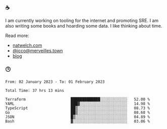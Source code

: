 ### ☕

I am currently working on tooling for the internet and promoting SRE. I am also writing some books and hoarding some data. I like thinking about time. 

Read more:

 - [natwelch.com](https://natwelch.com)
 - [@icco@merveilles.town](https://merveilles.town/@icco)
 - [blog](https://writing.natwelch.com)

### 🕒

<!--START_SECTION:waka-->

```text
From: 02 January 2023 - To: 01 February 2023

Total Time: 37 hrs 13 mins

Terraform                    █████████████░░░░░░░░░░░░   52.00 %
YAML                         ███▓░░░░░░░░░░░░░░░░░░░░░   14.98 %
TypeScript                   ██▒░░░░░░░░░░░░░░░░░░░░░░   08.73 %
Go                           ██▒░░░░░░░░░░░░░░░░░░░░░░   08.68 %
JSON                         █▒░░░░░░░░░░░░░░░░░░░░░░░   04.89 %
Bash                         ▓░░░░░░░░░░░░░░░░░░░░░░░░   03.06 %
```

<!--END_SECTION:waka-->
